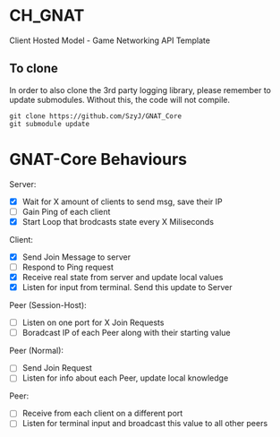 # CH_GNAT
Client Hosted Model - Game Networking API Template

## To clone
In order to also clone the 3rd party logging library, please remember to update submodules. Without this, the code will not compile.
```
git clone https://github.com/SzyJ/GNAT_Core
git submodule update
```


# GNAT-Core Behaviours
Server:
 - [X] Wait for X amount of clients to send msg, save their IP
 - [ ] Gain Ping of each client
 - [X] Start Loop that brodcasts state every X Miliseconds

Client:
 - [X] Send Join Message to server
 - [ ] Respond to Ping request
 - [X] Receive real state from server and update local values 
 - [X] Listen for input from terminal. Send this update to Server
 
Peer (Session-Host):
 - [ ] Listen on one port for X Join Requests
 - [ ] Boradcast IP of each Peer along with their starting value

Peer (Normal):
 - [ ] Send Join Request
 - [ ] Listen for info about each Peer, update local knowledge

Peer:
 - [ ] Receive from each client on a different port
 - [ ] Listen for terminal input and broadcast this value to all other peers
